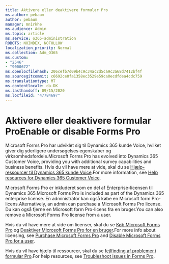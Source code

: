```yaml
---
title: Aktivere eller deaktivere formular Pro
ms.author: pebaum
author: pebaum
manager: mnirkhe
ms.audience: Admin
ms.topic: article
ms.service: o365-administration
ROBOTS: NOINDEX, NOFOLLOW
localization_priority: Normal
ms.collection: Adm_O365
ms.custom:
- "2546"
- "9000672"
ms.openlocfilehash: 206cefb7d09b4c9c34ac2d5ca9c3a68d7412bf4f
ms.sourcegitcommit: c6692ce0fa1358ec3529e59ca0ecdfdea4cdc759
ms.translationtype: MT
ms.contentlocale: da-DK
ms.lasthandoff: 09/15/2020
ms.locfileid: "47784697"
---
```

# <a name="enable-or-disable-forms-pro"></a><span data-ttu-id="ba2e4-102">Aktivere eller deaktivere formular Pro</span><span class="sxs-lookup"><span data-stu-id="ba2e4-102">Enable or disable Forms Pro</span></span>

<span data-ttu-id="ba2e4-103">Microsoft Forms Pro har udviklet sig til Dynamics 365 kunde Voice, hvilket giver dig yderligere undersøgelses egenskaber og virksomhedsfordele.</span><span class="sxs-lookup"><span data-stu-id="ba2e4-103">Microsoft Forms Pro has evolved into Dynamics 365 Customer Voice, providing you with additional survey capabilities and business benefits.</span></span> <span data-ttu-id="ba2e4-104">Hvis du vil have mere at vide, skal du se [Hjælp-ressourcer til Dynamics 365 kunde Voice](https://go.microsoft.com/fwlink/p/?linkid=2128357).</span><span class="sxs-lookup"><span data-stu-id="ba2e4-104">For more information, see [Help resources for Dynamics 365 Customer Voice](https://go.microsoft.com/fwlink/p/?linkid=2128357).</span></span>  

<span data-ttu-id="ba2e4-105">Microsoft Forms Pro er inkluderet som en del af Enterprise-licensen til Dynamics 365.</span><span class="sxs-lookup"><span data-stu-id="ba2e4-105">Microsoft Forms Pro is included as part of the Dynamics 365 enterprise license.</span></span> <span data-ttu-id="ba2e4-106">En administrator kan også købe en Microsoft form Pro-licens.</span><span class="sxs-lookup"><span data-stu-id="ba2e4-106">Alternatively, an admin can purchase a Microsoft Forms Pro license.</span></span> <span data-ttu-id="ba2e4-107">Du kan også fjerne en Microsoft form Pro-licens fra en bruger.</span><span class="sxs-lookup"><span data-stu-id="ba2e4-107">You can also remove a Microsoft Forms Pro license from a user.</span></span>  

<span data-ttu-id="ba2e4-108">Hvis du vil have mere at vide om licenser, skal du se [Køb Microsoft Forms Pro](https://docs.microsoft.com/forms-pro/purchase#purchase-microsoft-forms-pro-for-users-in-a-dynamics-365-tenant) og [Deaktiver Microsoft Forms Pro for en bruger](https://docs.microsoft.com/forms-pro/purchase#disable-microsoft-forms-pro-for-a-user-1).</span><span class="sxs-lookup"><span data-stu-id="ba2e4-108">For more info about licensing, see [Purchase Microsoft Forms Pro](https://docs.microsoft.com/forms-pro/purchase#purchase-microsoft-forms-pro-for-users-in-a-dynamics-365-tenant) and [Disable Microsoft Forms Pro for a user](https://docs.microsoft.com/forms-pro/purchase#disable-microsoft-forms-pro-for-a-user-1).</span></span>
  
<span data-ttu-id="ba2e4-109">Hvis du vil have hjælp til ressourcer, skal du se [fejlfinding af problemer i formular Pro](https://docs.microsoft.com/forms-pro/troubleshoot).</span><span class="sxs-lookup"><span data-stu-id="ba2e4-109">For help resources, see [Troubleshoot issues in Forms Pro](https://docs.microsoft.com/forms-pro/troubleshoot).</span></span>